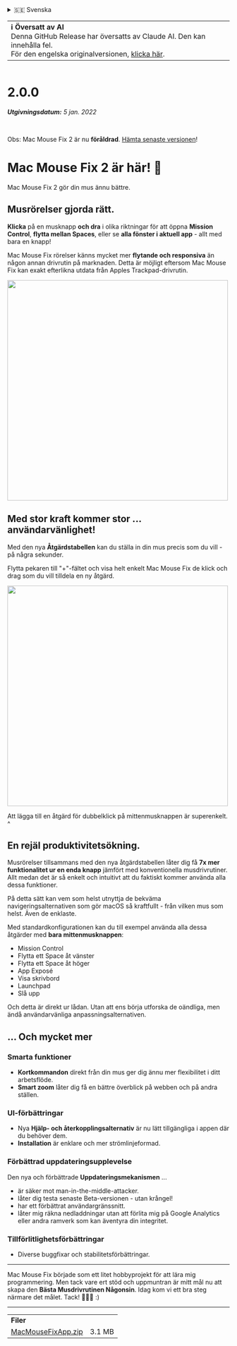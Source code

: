 <details>
<summary>🇸🇪 Svenska</summary>

[🇬🇧 English (GitHub)](https://github.com/noah-nuebling/mac-mouse-fix/releases/tag/2.0.0)\
[🇦🇩 Català](https://redirect.macmousefix.com/?target=mmf-release&tag=2.0.0&locale=ca)\
[🇩🇪 Deutsch](https://redirect.macmousefix.com/?target=mmf-release&tag=2.0.0&locale=de)\
[🇪🇸 Español](https://redirect.macmousefix.com/?target=mmf-release&tag=2.0.0&locale=es)\
[🇫🇷 Français](https://redirect.macmousefix.com/?target=mmf-release&tag=2.0.0&locale=fr)\
[🇮🇩 Indonesia](https://redirect.macmousefix.com/?target=mmf-release&tag=2.0.0&locale=id)\
[🇮🇹 Italiano](https://redirect.macmousefix.com/?target=mmf-release&tag=2.0.0&locale=it)\
[🇭🇺 Magyar](https://redirect.macmousefix.com/?target=mmf-release&tag=2.0.0&locale=hu)\
[🇳🇱 Nederlands](https://redirect.macmousefix.com/?target=mmf-release&tag=2.0.0&locale=nl)\
[🇵🇱 Polski](https://redirect.macmousefix.com/?target=mmf-release&tag=2.0.0&locale=pl)\
[🇧🇷 Português (Brasil)](https://redirect.macmousefix.com/?target=mmf-release&tag=2.0.0&locale=pt-BR)\
[🇵🇹 Português (Portugal)](https://redirect.macmousefix.com/?target=mmf-release&tag=2.0.0&locale=pt-PT)\
[🇷🇴 Română](https://redirect.macmousefix.com/?target=mmf-release&tag=2.0.0&locale=ro)\
**🇸🇪 Svenska**\
[🇻🇳 Tiếng Việt](https://redirect.macmousefix.com/?target=mmf-release&tag=2.0.0&locale=vi)\
[🇹🇷 Türkçe](https://redirect.macmousefix.com/?target=mmf-release&tag=2.0.0&locale=tr)\
[🇨🇿 Čeština](https://redirect.macmousefix.com/?target=mmf-release&tag=2.0.0&locale=cs)\
[🇬🇷 Ελληνικά](https://redirect.macmousefix.com/?target=mmf-release&tag=2.0.0&locale=el)\
[🇷🇺 Русский](https://redirect.macmousefix.com/?target=mmf-release&tag=2.0.0&locale=ru)\
[🇺🇦 Українська](https://redirect.macmousefix.com/?target=mmf-release&tag=2.0.0&locale=uk)\
[🇮🇱 עברית](https://redirect.macmousefix.com/?target=mmf-release&tag=2.0.0&locale=he)\
[🇸🇦 العربية](https://redirect.macmousefix.com/?target=mmf-release&tag=2.0.0&locale=ar)\
[🇮🇳 हिन्दी](https://redirect.macmousefix.com/?target=mmf-release&tag=2.0.0&locale=hi)\
[🇹🇭 ไทย](https://redirect.macmousefix.com/?target=mmf-release&tag=2.0.0&locale=th)\
[🇨🇳 中文 (简体)](https://redirect.macmousefix.com/?target=mmf-release&tag=2.0.0&locale=zh-Hans)\
[🇨🇳 中文 (繁體)](https://redirect.macmousefix.com/?target=mmf-release&tag=2.0.0&locale=zh-Hant)\
[🇭🇰 中文（香港)](https://redirect.macmousefix.com/?target=mmf-release&tag=2.0.0&locale=zh-HK)\
[🇯🇵 日本語](https://redirect.macmousefix.com/?target=mmf-release&tag=2.0.0&locale=ja)\
[🇰🇷 한국어](https://redirect.macmousefix.com/?target=mmf-release&tag=2.0.0&locale=ko)\
[Help translate Mac Mouse Fix to different languages!](https://github.com/noah-nuebling/mac-mouse-fix/discussions/731)
</details>
<table align=><td>
<b>ℹ️ Översatt av AI</b><br>
Denna GitHub Release har översatts av Claude AI. Den kan innehålla fel.<br>
För den engelska originalversionen, <a href="https://github.com/noah-nuebling/mac-mouse-fix/releases/tag/2.0.0">klicka här</a>.
</td></table>

<table></table>

# 2.0.0
***Utgivningsdatum:** 5 jan. 2022*

<br>

Obs: Mac Mouse Fix 2 är nu **föråldrad**. [Hämta senaste versionen](https://github.com/noah-nuebling/mac-mouse-fix/releases)!

# Mac Mouse Fix 2 är här! 🎉

Mac Mouse Fix 2 gör din mus ännu bättre.

## Musrörelser gjorda rätt.

**Klicka** på en musknapp **och dra** i olika riktningar för att öppna **Mission Control**, **flytta mellan Spaces**, eller se **alla fönster i aktuell app** - allt med bara en knapp!

Mac Mouse Fix rörelser känns mycket mer **flytande och responsiva** än någon annan drivrutin på marknaden.
Detta är möjligt eftersom Mac Mouse Fix kan exakt efterlikna utdata från Apples Trackpad-drivrutin.

<img width=500px src="https://user-images.githubusercontent.com/40808343/149643011-cc3311f1-af5c-453a-8206-2c6496d73d61.gif">

## Med stor kraft kommer stor ... användarvänlighet!

Med den nya **Åtgärdstabellen** kan du ställa in din mus precis som du vill - på några sekunder.

Flytta pekaren till "+"-fältet och visa helt enkelt Mac Mouse Fix de klick och drag som du vill tilldela en ny åtgärd.

<img width=500px src="https://user-images.githubusercontent.com/40808343/149642392-d0e25cf9-b49b-4398-b2e9-af2e810c8594.gif">

Att lägga till en åtgärd för dubbelklick på mittenmusknappen är superenkelt. ^

## En rejäl produktivitetsökning.

Musrörelser tillsammans med den nya åtgärdstabellen låter dig få **7x mer funktionalitet ur en enda knapp** jämfört med konventionella musdrivrutiner. Allt medan det är så enkelt och intuitivt att du faktiskt kommer använda alla dessa funktioner.

På detta sätt kan vem som helst utnyttja de bekväma navigeringsalternativen som gör macOS så kraftfullt - från vilken mus som helst. Även de enklaste.

Med standardkonfigurationen kan du till exempel använda alla dessa åtgärder med **bara mittenmusknappen**:

- Mission Control
- Flytta ett Space åt vänster
- Flytta ett Space åt höger
- App Exposé
- Visa skrivbord
- Launchpad
- Slå upp

Och detta är direkt ur lådan. Utan att ens börja utforska de oändliga, men ändå användarvänliga anpassningsalternativen.

## ... Och mycket mer

### Smarta funktioner

- **Kortkommandon** direkt från din mus ger dig ännu mer flexibilitet i ditt arbetsflöde.
- **Smart zoom** låter dig få en bättre överblick på webben och på andra ställen.

### UI-förbättringar

- Nya **Hjälp- och återkopplingsalternativ** är nu lätt tillgängliga i appen där du behöver dem.
- **Installation** är enklare och mer strömlinjeformad.

### Förbättrad uppdateringsupplevelse

Den nya och förbättrade **Uppdateringsmekanismen** ...

- är säker mot man-in-the-middle-attacker.
- låter dig testa senaste Beta-versionen - utan krångel!
- har ett förbättrat användargränssnitt.
- låter mig räkna nedladdningar utan att förlita mig på Google Analytics eller andra ramverk som kan äventyra din integritet.

### Tillförlitlighetsförbättringar

- Diverse buggfixar och stabilitetsförbättringar.

---

Mac Mouse Fix började som ett litet hobbyprojekt för att lära mig programmering. Men tack vare ert stöd och uppmuntran är mitt mål nu att skapa den **Bästa Musdrivrutinen Någonsin**. Idag kom vi ett bra steg närmare det målet. Tack! 🚀🚀🚀 :)

---

<table align="start">
<tr>
    <td colspan=2>
        <b>Filer</b>
    </td>
</tr>
<tr>
    <td><a href="https://github.com/noah-nuebling/mac-mouse-fix/releases/download/2.0.0/MacMouseFixApp.zip">MacMouseFixApp.zip</a></td>
    <td>3.1 MB</td>
</tr>
</table>